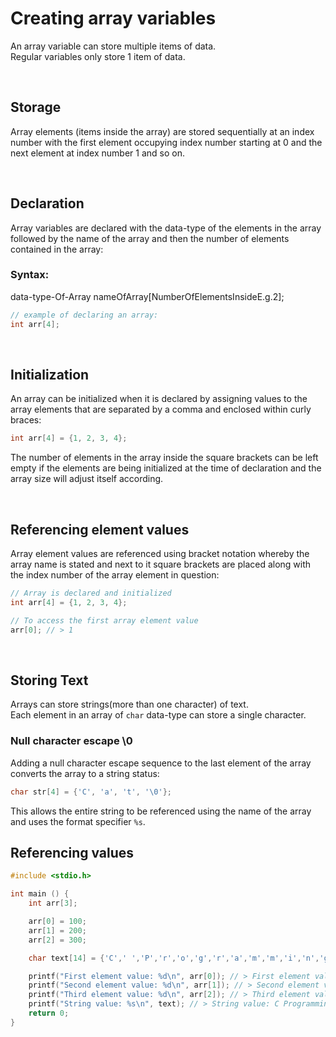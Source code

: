 # Creating array variables

An array variable can store multiple items of data.  
Regular variables only store 1 item of data.

<br>

## Storage   

Array elements (items inside the array) are stored sequentially at an index number with the first element occupying index number starting at 0 and the next element at index number 1 and so on.

<br>

## Declaration  

Array variables are declared with the data-type of the elements in the array followed by the name of the array and then the number of elements contained in the array:

### Syntax:  

data-type-Of-Array nameOfArray[NumberOfElementsInsideE.g.2];

```C
// example of declaring an array:
int arr[4];
```

<br>

## Initialization

An array can be initialized when it is declared by assigning values to the array elements that are separated by a comma and enclosed within curly braces:

```C
int arr[4] = {1, 2, 3, 4}; 
```
The number of elements in the array inside the square brackets can be left empty if the elements are being initialized at the time of declaration and the array size will adjust itself according.

<br>

## Referencing element values

Array element values are referenced using bracket notation whereby the array name is stated and next to it square brackets are placed along with the index number of the array element in question:

```C
// Array is declared and initialized
int arr[4] = {1, 2, 3, 4}; 

// To access the first array element value
arr[0]; // > 1
```

<br>

## Storing Text

Arrays can store strings(more than one character) of text.  
Each element in an array of `char` data-type can store a single character. 

### Null character escape \0 

Adding a null character escape sequence to the last element of the array converts the array to a string status:

```C
char str[4] = {'C', 'a', 't', '\0'};
```
This allows the entire string to be referenced using the name of the array and uses the format specifier `%s`.

## Referencing values

```C
#include <stdio.h>

int main () {
	int arr[3];

	arr[0] = 100;
	arr[1] = 200;
	arr[2] = 300;

	char text[14] = {'C',' ','P','r','o','g','r','a','m','m','i','n','g','\0'};

	printf("First element value: %d\n", arr[0]); // > First element value: 100
	printf("Second element value: %d\n", arr[1]); // > Second element value: 200
	printf("Third element value: %d\n", arr[2]); // > Third element value: 300
	printf("String value: %s\n", text); // > String value: C Programming
	return 0;
}
```
